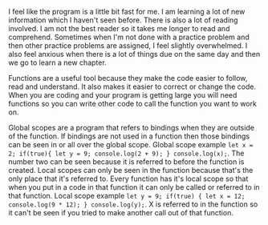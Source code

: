 I feel like the program is a little bit fast for me. I am learning a lot of new information which I haven't seen before. There is also a lot of reading involved. I am not the best reader so it takes me longer to read and comprehend. Sometimes when I'm not done with a practice problem and then other practice problems are assigned, I feel slightly overwhelmed. I also feel anxious when there is a lot of things due on the same day and then we go to learn a new chapter. 

Functions are a useful tool because they make the code easier to follow, read and understand. It also makes it easier to correct or change the code. When you are coding and your program is getting large you will need functions so you can write other code to call the function you want to work on.

Global scopes are a program that refers to bindings when they are outside of the function. If bindings are not used in a function then those bindings can be seen in or all over the global scope. Global scope example `let x = 2; if(true){ let y = 9; console.log(2 + 9); } console.log(x);`. The number two can be seen because it is referred to before the function is created. Local scopes can only be seen in the function because that's the only place that it's referred to. Every function has it's local scope so that when you put in a code in that function it can only be called or referred to in that function. Local scope example `let y = 9; if(true) { let x = 12; console.log(9 * 12); } console.log(y);`. X is referred to in the function so it can't be seen if you tried to make another call out of that function. 
